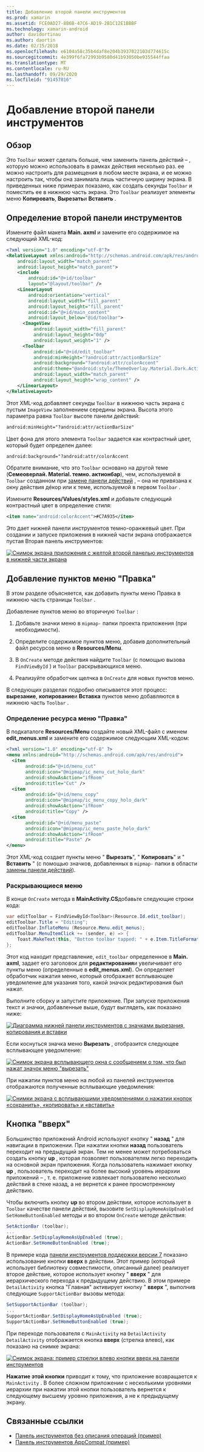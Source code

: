 ```yaml
---
title: Добавление второй панели инструментов
ms.prod: xamarin
ms.assetid: FCE0AD27-8B6B-47C6-AD19-2B1C12E1BBBF
ms.technology: xamarin-android
author: davidortinau
ms.author: daortin
ms.date: 02/15/2018
ms.openlocfilehash: e6104a58c35b4daf8e204b3937022103d774615c
ms.sourcegitcommit: 4e399f6fa72993b9580d41b93050be935544ffaa
ms.translationtype: MT
ms.contentlocale: ru-RU
ms.lasthandoff: 09/29/2020
ms.locfileid: "91457816"
---
```

# <a name="adding-a-second-toolbar"></a>Добавление второй панели инструментов

## <a name="overview"></a>Обзор 

Это `Toolbar` может сделать больше, чем заменить панель действий &ndash; , которую можно использовать в рамках действия несколько раз. ее можно настроить для размещения в любом месте экрана, и ее можно настроить так, чтобы она занимала лишь частичную ширину экрана. В приведенных ниже примерах показано, как создать секунды `Toolbar` и поместить ее в нижнюю часть экрана. Это `Toolbar` реализует элементы меню **Копировать**, **Вырезать**и **Вставить** . 

## <a name="define-the-second-toolbar"></a>Определение второй панели инструментов 

Измените файл макета **Main. axml** и замените его содержимое на следующий XML-код:

```xml
<?xml version="1.0" encoding="utf-8"?>
<RelativeLayout xmlns:android="http://schemas.android.com/apk/res/android"
    android:layout_width="match_parent"
    android:layout_height="match_parent">
    <include
        android:id="@+id/toolbar"
        layout="@layout/toolbar" />
    <LinearLayout
        android:orientation="vertical"
        android:layout_width="fill_parent"
        android:layout_height="fill_parent"
        android:id="@+id/main_content"
        android:layout_below="@id/toolbar">
      <ImageView
          android:layout_width="fill_parent"
          android:layout_height="0dp"
          android:layout_weight="1" />
      <Toolbar
          android:id="@+id/edit_toolbar"
          android:minHeight="?android:attr/actionBarSize"
          android:background="?android:attr/colorAccent"
          android:theme="@android:style/ThemeOverlay.Material.Dark.ActionBar"
          android:layout_width="match_parent"
          android:layout_height="wrap_content" />
    </LinearLayout>
</RelativeLayout>
```

Этот XML-код добавляет секунды `Toolbar` в нижнюю часть экрана с пустым `ImageView` заполнением середины экрана. Высота этого параметра равна `Toolbar` высоте панели действий: 

```xml
android:minHeight="?android:attr/actionBarSize"
```

Цвет фона для этого элемента `Toolbar` задается как контрастный цвет, который будет определен далее:

```xml
android:background="?android:attr/colorAccent
```

Обратите внимание, что это `Toolbar` основано на другой теме (**Семеоверлай. Material. темно. актионбар**), чем, используемой в `Toolbar` созданном при [замене панели действий](~/android/user-interface/controls/tool-bar/replacing-the-action-bar.md) , &ndash; она не привязана к окну действия дéкор или к теме, используемой в первом `Toolbar` .

Измените **Resources/Values/styles.xml** и добавьте следующий контрастный цвет в определение стиля: 

```xml
<item name="android:colorAccent">#C7A935</item>
```

Это дает нижней панели инструментов темно-оранжевый цвет. При создании и запуске приложения в нижней части экрана отображается пустая Вторая панель инструментов: 

[![Снимок экрана приложения с желтой второй панелью инструментов в нижней части экрана](adding-a-second-toolbar-images/01-second-toolbar-sml.png)](adding-a-second-toolbar-images/01-second-toolbar.png#lightbox)

## <a name="add-edit-menu-items"></a>Добавление пунктов меню "Правка" 

В этом разделе объясняется, как добавить пункты меню Правка в нижнюю часть страницы `Toolbar` . 

Добавление пунктов меню во вторичную `Toolbar` : 

1. Добавьте значки меню в `mipmap-` папки проекта приложения (при необходимости).

2. Определите содержимое пунктов меню, добавив дополнительный файл ресурсов меню в **Resources/Menu**. 

3. В `OnCreate` методе действия найдите `Toolbar` (с помощью вызова `FindViewById` ) и `Toolbar` раскрывающихся меню.

4. Реализуйте обработчик щелчка в `OnCreate` для новых пунктов меню. 

В следующих разделах подробно описывается этот процесс: **вырезание**, **копирование**и **Вставка** пунктов меню добавляются в нижнюю часть `Toolbar` . 

### <a name="define-the-edit-menu-resource"></a>Определение ресурса меню "Правка"

В подкаталоге **Resources/Menu** создайте новый XML-файл с именем **edit_menus.xml** и замените его содержимое следующим XML-кодом:

```xml
<?xml version="1.0" encoding="utf-8" ?>
<menu xmlns:android="http://schemas.android.com/apk/res/android">
  <item
       android:id="@+id/menu_cut"
       android:icon="@mipmap/ic_menu_cut_holo_dark"
       android:showAsAction="ifRoom"
       android:title="Cut" />
  <item
       android:id="@+id/menu_copy"
       android:icon="@mipmap/ic_menu_copy_holo_dark"
       android:showAsAction="ifRoom"
       android:title="Copy" />
  <item
       android:id="@+id/menu_paste"
       android:icon="@mipmap/ic_menu_paste_holo_dark"
       android:showAsAction="ifRoom"
       android:title="Paste" />
</menu>
```

Этот XML-код создает пункты меню " **Вырезать**", " **Копировать**" и " **Вставить** " (с помощью значков, добавленных в `mipmap-` папки в области [замены панели действий](~/android/user-interface/controls/tool-bar/replacing-the-action-bar.md)).

### <a name="inflate-the-menus"></a>Раскрывающиеся меню

В конце `OnCreate` метода в **MainActivity.CS**добавьте следующие строки кода: 

```csharp
var editToolbar = FindViewById<Toolbar>(Resource.Id.edit_toolbar);
editToolbar.Title = "Editing";
editToolbar.InflateMenu (Resource.Menu.edit_menus);
editToolbar.MenuItemClick += (sender, e) => {
    Toast.MakeText(this, "Bottom toolbar tapped: " + e.Item.TitleFormatted, ToastLength.Short).Show();
};
```

Этот код находит представление, `edit_toolbar` определенное в **Main. axml**, задает его заголовок для **редактирования**и увеличивает его пункты меню (определенные в **edit_menus.xml**). Он определяет обработчик нажатия меню, который отображает всплывающее уведомление для указания того, какой значок редактирования был нажат. 

Выполните сборку и запустите приложение. При запуске приложения текст и значки, добавленные выше, будут выглядеть, как показано ниже: 

[![Диаграмма нижней панели инструментов с значками вырезания, копирования и вставки](adding-a-second-toolbar-images/02-bottom-toolbar-sml.png)](adding-a-second-toolbar-images/02-bottom-toolbar.png#lightbox)

Если коснуться значка меню **Вырезать** , отобразится следующее всплывающее уведомление: 

[![Снимок экрана всплывающего окна с сообщением о том, что был нажат значок меню "вырезать"](adding-a-second-toolbar-images/03-bottom-tapped-sml.png)](adding-a-second-toolbar-images/03-bottom-tapped.png#lightbox)

При нажатии пунктов меню на любой из панелей инструментов отображаются полученные всплывающие уведомления: 

[![Снимки экрана с всплывающими уведомлениями о нажатии кнопок «сохранить», «копировать» и «вставить»](adding-a-second-toolbar-images/04-menu-action-sml.png)](adding-a-second-toolbar-images/04-menu-action.png#lightbox)

## <a name="the-up-button"></a>Кнопка "вверх" 

Большинство приложений Android используют кнопку " **назад** " для навигации в приложении. При нажатии кнопки **назад** пользователь переходит на предыдущий экран.
Тем не менее может потребоваться создать кнопку **up** , которая позволяет пользователям легко переходить на основной экран приложения. Когда пользователь нажимает кнопку **up** , пользователь переходит на более высокий уровень иерархии приложений &ndash; , т. е. приложение извлекает пользователю несколько действий в стеке назад, а не вернется к ранее просмотренному действию. 

Чтобы включить кнопку **up** во втором действии, которое использует в `Toolbar` качестве панели действий, вызовите `SetDisplayHomeAsUpEnabled` `SetHomeButtonEnabled` методы и во втором `OnCreate` методе действия:

```csharp
SetActionBar (toolbar);
...
ActionBar.SetDisplayHomeAsUpEnabled (true);
ActionBar.SetHomeButtonEnabled (true);
```

В примере кода [панели инструментов поддержки версии 7](/samples/xamarin/monodroid-samples/supportv7-appcompat-toolbar) показано использование кнопки **вверх** в действии. Этот пример (который использует библиотеку совместимости, описанный далее) реализует второе действие, которое использует кнопку " **вверх** " для иерархического перехода к предыдущему действию. В этом примере `DetailActivity` кнопка "Главная" активирует кнопку " **вверх** ", выполнив следующие `SupportActionBar` вызовы метода: 

```csharp
SetSupportActionBar (toolbar);
...
SupportActionBar.SetDisplayHomeAsUpEnabled (true);
SupportActionBar.SetHomeButtonEnabled (true);
```

При переходе пользователя с `MainActivity` на `DetailActivity` `DetailActivity` отображается кнопка **вверх** (стрелка влево), как показано на снимке экрана:

[![Снимок экрана: пример стрелки влево кнопки вверх на панели инструментов](adding-a-second-toolbar-images/05-up-button-sml.png)](adding-a-second-toolbar-images/05-up-button.png#lightbox)

**Нажатие этой кнопки** приводит к тому, что приложение возвращается к `MainActivity` . В более сложном приложении с несколькими уровнями иерархии при нажатии этой кнопки пользователь вернется к следующему высшему уровню приложения, а не к предыдущему экрану. 

## <a name="related-links"></a>Связанные ссылки

- [Панель инструментов без описания операций (пример)](/samples/xamarin/monodroid-samples/android50-toolbar)
- [Панель инструментов AppCompat (пример)](/samples/xamarin/monodroid-samples/supportv7-appcompat-toolbar)